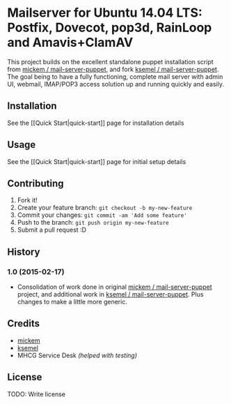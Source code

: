# Mailserver for Ubuntu 14.04 LTS: Postfix, Dovecot, pop3d, RainLoop and Amavis+ClamAV

This project builds on the excellent standalone puppet installation script from [mickem / mail-server-puppet](https://github.com/mickem/mail-server-puppet), and fork [ksemel / mail-server-puppet](https://github.com/ksemel/mail-server-puppet). The goal being to have a fully functioning, complete mail server with admin UI, webmail, IMAP/POP3 access solution up and running quickly and easily.

## Installation

See the [[Quick Start|quick-start]] page for installation details

## Usage

See the [[Quick Start|quick-start]] page for initial setup details

## Contributing

1. Fork it!
2. Create your feature branch: `git checkout -b my-new-feature`
3. Commit your changes: `git commit -am 'Add some feature'`
4. Push to the branch: `git push origin my-new-feature`
5. Submit a pull request :D

## History

### 1.0 (2015-02-17)

* Consolidation of work done in original [mickem / mail-server-puppet](https://github.com/mickem/mail-server-puppet) project, and additional work in [ksemel / mail-server-puppet](https://github.com/ksemel/mail-server-puppet). Plus changes to make a little more generic.

## Credits

* [mickem](https://github.com/mickem)
* [ksemel](https://github.com/ksemel)
* MHCG Service Desk _(helped with testing)_

## License

TODO: Write license

